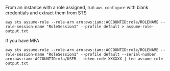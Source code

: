 From an instance with a role assigned, run ```aws configure``` with blank credentials and extract them from STS
```
aws sts assume-role --role-arn arn:aws:iam::ACCOUNTID:role/ROLENAME --role-session-name "RoleSession1" --profile default > assume-role-output.txt
```

If you have MFA
```
aws sts assume-role --role-arn arn:aws:iam::ACCOUNTID:role/ROLENAME --role-session-name "RoleSession1" --profile default --serial-number arn:aws:iam::ACCOUNTID:mfa/USER --token-code XXXXXX | tee assume-role-output.txt
```
